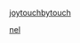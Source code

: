
<a href="https://yantar78.github.io/midi-host/joytouchbytouch_Joy.mid" download>joytouchbytouch</a><br>

<a href="https://yantar78.github.io/midi-host/nel.mid" download>nel</a><br>
